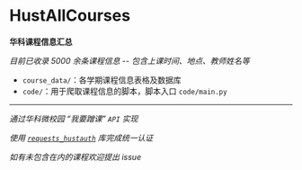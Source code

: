 # HustAllCourses

**华科课程信息汇总**

*目前已收录 5000 余条课程信息 -- 包含上课时间、地点、教师姓名等*

- ```course_data/```：各学期课程信息表格及数据库
- ```code/```：用于爬取课程信息的脚本，脚本入口 ```code/main.py```

---

*通过华科微校园 “我要蹭课” ```API``` 实现*

*使用 [```requests_hustauth```](https://github.com/MarvinTerry/HustAuth) 库完成统一认证*

*如有未包含在内的课程欢迎提出 issue*
